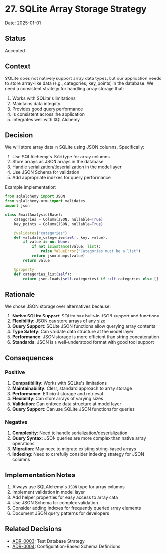 # 27. SQLite Array Storage Strategy

Date: 2025-01-01

## Status

Accepted

## Context

SQLite does not natively support array data types, but our application needs to store array-like data (e.g., categories, key_points) in the database. We need a consistent strategy for handling array storage that:

1. Works with SQLite's limitations
2. Maintains data integrity
3. Provides good query performance
4. Is consistent across the application
5. Integrates well with SQLAlchemy

## Decision

We will store array data in SQLite using JSON columns. Specifically:

1. Use SQLAlchemy's `JSON` type for array columns
2. Store arrays as JSON arrays in the database
3. Handle serialization/deserialization in the model layer
4. Use JSON Schema for validation
5. Add appropriate indexes for query performance

Example implementation:
```python
from sqlalchemy import JSON
from sqlalchemy.orm import validates
import json

class EmailAnalysis(Base):
    categories = Column(JSON, nullable=True)
    key_points = Column(JSON, nullable=True)

    @validates("categories")
    def validate_categories(self, key, value):
        if value is not None:
            if not isinstance(value, list):
                raise ValueError("Categories must be a list")
            return json.dumps(value)
        return value

    @property
    def categories_list(self):
        return json.loads(self.categories) if self.categories else []
```

## Rationale

We chose JSON storage over alternatives because:

1. **Native SQLite Support**: SQLite has built-in JSON support and functions
2. **Flexibility**: JSON can store arrays of any size
3. **Query Support**: SQLite JSON functions allow querying array contents
4. **Type Safety**: Can validate data structure at the model layer
5. **Performance**: JSON storage is more efficient than string concatenation
6. **Standards**: JSON is a well-understood format with good tool support

## Consequences

### Positive

1. **Compatibility**: Works with SQLite's limitations
2. **Maintainability**: Clear, standard approach to array storage
3. **Performance**: Efficient storage and retrieval
4. **Flexibility**: Can store arrays of varying sizes
5. **Validation**: Can enforce data structure at model layer
6. **Query Support**: Can use SQLite JSON functions for queries

### Negative

1. **Complexity**: Need to handle serialization/deserialization
2. **Query Syntax**: JSON queries are more complex than native array operations
3. **Migration**: May need to migrate existing string-based arrays
4. **Indexing**: Need to carefully consider indexing strategy for JSON columns

## Implementation Notes

1. Always use SQLAlchemy's `JSON` type for array columns
2. Implement validation in model layer
3. Add helper properties for easy access to array data
4. Use JSON Schema for complex validation
5. Consider adding indexes for frequently queried array elements
6. Document JSON query patterns for developers

## Related Decisions

- [ADR-0003](./0003-test-database-strategy.md): Test Database Strategy
- [ADR-0004](./0004-configuration-based-schema-definitions.md): Configuration-Based Schema Definitions
